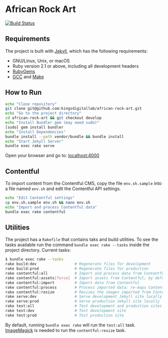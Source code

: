 # African Rock Art

[![Build Status](https://travis-ci.org/kingsdigitallab/african-rock-art.svg?branch=develop)](https://travis-ci.org/kingsdigitallab/african-rock-art)

## Requirements

The project is built with [Jekyll](https://jekyllrb.com/), which has the following requirements:
* GNU/Linux, Unix, or macOS
* Ruby version 2.1 or above, including all development headers
* [RubyGems](https://rubygems.org/pages/download)
* [GCC](https://gcc.gnu.org/install/) and [Make](https://www.gnu.org/software/make/)

## How to Run

```bash
echo "Clone repository"
git clone git@github.com:kingsdigitallab/african-rock-art.git
echo "Go to the project directory"
cd african-rock-art && git checkout develop
echo "Install Bundler gem (may need sudo)"
[sudo] gem install bundler
echo "Install Dependencies"
bundle install --path vendor/bundle && bundle install
echo "Start Jekyll Server"
bundle exec rake serve
```

Open your browser and go to: [localhost:4000](http://localhost:4000)

## Contentful

To import content from the Contentful CMS, copy the file `env.sh.sample` into a file named `env.sh` and edit the Contentful API settings.

```bash
echo "Edit Contentful settings"
cp env.sh.sample env.sh && nano env.sh
echo "Import and process Contentful data"
bundle exec rake contentful
```

## Utilities

The project has a `Rakefile` that contains taks and build utilities. To see the tasks available run the command `bundle exec rake --tasks` inside the project directory. Current tasks:

```bash
$ bundle exec rake --tasks
rake build:dev                 # Regenerate files for development
rake build:prod                # Regenerate files for production
rake contentful:all            # Import and process data from Contentful
rake contentful:assets[force]  # Import assets from Contentful; by default it only downloads new images, to overwrite existing images do `rake contentful:assets[true]`
rake contentful:import         # Import data from Contentful
rake contentful:process        # Process imported data: re-maps Contentful content types and creates content pages
rake contentful:resize         # Resizes the images imported from Contentful to a maximum of 500k
rake serve:dev                 # Serve development Jekyll site locally
rake serve:prod                # Serve production Jekyll site locally
rake test:all                  # Test development and production sites
rake test:dev                  # Test development site
rake test:prod                 # Test production site
```

By default, running `bundle exec rake` will run the `test:all` task. [ImageMagick](https://www.imagemagick.org/) is needed to run the `contentful:resize`  task.